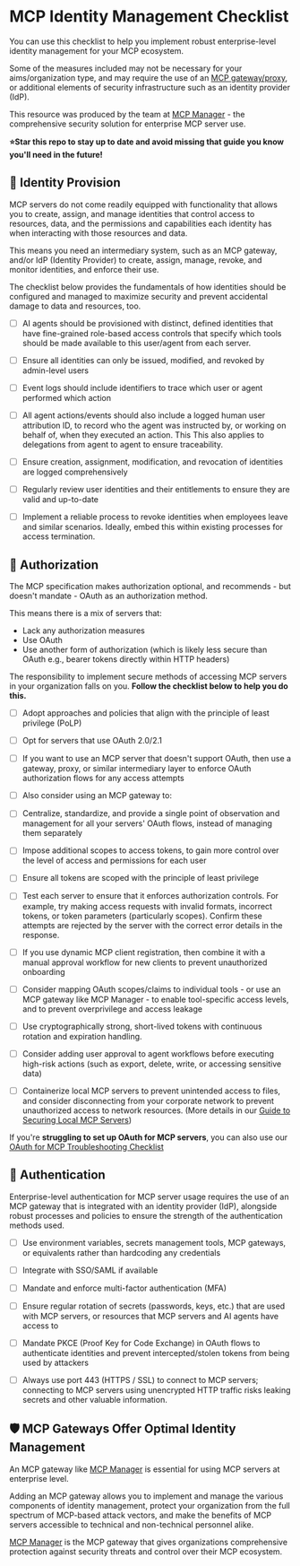 MCP Identity Management Checklist
=================================

You can use this checklist to help you implement robust enterprise-level identity management for your MCP ecosystem.

Some of the measures included may not be necessary for your aims/organization type, and may require the use of an [MCP gateway/proxy](https://mcpmanager.ai/blog/mcp-gateway/), or additional elements of security infrastructure such as an identity provider (IdP).

This resource was produced by the team at [MCP Manager](https://mcpmanager.ai/) - the comprehensive security solution for enterprise MCP server use.

**⭐Star this repo to stay up to date and avoid missing that guide you know you'll need in the future!**

👤 Identity Provision
------------------

MCP servers do not come readily equipped with functionality that allows you to create, assign, and manage identities that control access to resources, data, and the permissions and capabilities each identity has when interacting with those resources and data.

This means you need an intermediary system, such as an MCP gateway, and/or IdP (Identity Provider) to create, assign, manage, revoke, and monitor identities, and enforce their use.

The checklist below provides the fundamentals of how identities should be configured and managed to maximize security and prevent accidental damage to data and resources, too.

- [ ] AI agents should be provisioned with distinct, defined identities that have fine-grained role-based access controls that specify which tools should be made available to this user/agent from each server.

- [ ] Ensure all identities can only be issued, modified, and revoked by admin-level users

- [ ] Event logs should include identifiers to trace which user or agent performed which action

- [ ] All agent actions/events should also include a logged human user attribution ID, to record who the agent was instructed by, or working on behalf of, when they executed an action. This This also applies to delegations from agent to agent to ensure traceability.  

- [ ] Ensure creation, assignment, modification, and revocation of identities are logged comprehensively 

- [ ] Regularly review user identities and their entitlements to ensure they are valid and up-to-date

- [ ] Implement a reliable process to revoke identities when employees leave and similar scenarios. Ideally, embed this within existing processes for access termination. 

🔐 Authorization
-------------

The MCP specification makes authorization optional, and recommends - but doesn't mandate - OAuth as an authorization method.

This means there is a mix of servers that:

- Lack any authorization measures
- Use OAuth
- Use another form of authorization (which is likely less secure than OAuth e.g., bearer tokens directly within HTTP headers)

The responsibility to implement secure methods of accessing MCP servers in your organization falls on you. **Follow the checklist below to help you do this.**

- [ ] Adopt approaches and policies that align with the principle of least privilege (PoLP)

- [ ] Opt for servers that use OAuth 2.0/2.1

- [ ] If you want to use an MCP server that doesn't support OAuth, then use a gateway, proxy, or similar intermediary layer to enforce OAuth authorization flows for any access attempts

- [ ] Also consider using an MCP gateway to:

- [ ] Centralize, standardize, and provide a single point of observation and management for all your servers' OAuth flows, instead of managing them separately

- [ ] Impose additional scopes to access tokens, to gain more control over the level of access and permissions for each user

- [ ] Ensure all tokens are scoped with the principle of least privilege

- [ ] Test each server to ensure that it enforces authorization controls. For example, try making access requests with invalid formats, incorrect tokens, or token parameters (particularly scopes). Confirm these attempts are rejected by the server with the correct error details in the response.

- [ ] If you use dynamic MCP client registration, then combine it with a manual approval workflow for new clients to prevent unauthorized onboarding

- [ ] Consider mapping OAuth scopes/claims to individual tools - or use an MCP gateway like MCP Manager - to enable tool-specific access levels, and to prevent overprivilege and access leakage 

- [ ] Use cryptographically strong, short-lived tokens with continuous rotation and expiration handling.

- [ ] Consider adding user approval to agent workflows before executing high-risk actions (such as export, delete, write, or accessing sensitive data)

- [ ] Containerize local MCP servers to prevent unintended access to files, and consider disconnecting from your corporate network to prevent unauthorized access to network resources. (More details in our [Guide to Securing Local MCP Servers](https://github.com/MCP-Manager/MCP-Checklists/blob/main/infrastructure/docs/how-to-run-mcp-servers-securely.md))

If you're **struggling to set up OAuth for MCP servers**, you can also use our [OAuth for MCP Troubleshooting Checklist](https://github.com/MCP-Manager/MCP-Checklists/blob/main/infrastructure/docs/troubleshooting-oauth.md)

🪪 Authentication 
---------------

Enterprise-level authentication for MCP server usage requires the use of an MCP gateway that is integrated with an identity provider (IdP), alongside robust processes and policies to ensure the strength of the authentication methods used.

- [ ] Use environment variables, secrets management tools, MCP gateways, or equivalents rather than hardcoding any credentials

- [ ] Integrate with SSO/SAML if available

- [ ] Mandate and enforce multi-factor authentication (MFA)

- [ ] Ensure regular rotation of secrets (passwords, keys, etc.) that are used with MCP servers, or resources that MCP servers and AI agents have access to

- [ ] Mandate PKCE (Proof Key for Code Exchange) in OAuth flows to authenticate identities and prevent intercepted/stolen tokens from being used by attackers

- [ ] Always use port 443 (HTTPS / SSL) to connect to MCP servers; connecting to MCP servers using unencrypted HTTP traffic risks leaking secrets and other valuable information.

🛡️ MCP Gateways Offer Optimal Identity Management
----------------------------------------------

An MCP gateway like [MCP Manager](https://mcpmanager.ai/) is essential for using MCP servers at enterprise level.

Adding an MCP gateway allows you to implement and manage the various components of identity management, protect your organization from the full spectrum of MCP-based attack vectors, and make the benefits of MCP servers accessible to technical and non-technical personnel alike.

[MCP Manager](https://mcpmanager.ai/) is the MCP gateway that gives organizations comprehensive protection against security threats and control over their MCP ecosystem.
